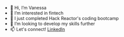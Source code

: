 - 👋 Hi, I’m Vanessa 
- 👀 I’m interested in fintech
- 🌱 I just completed Hack Reactor's coding bootcamp
- 💞️ I’m looking to develop my skills further 
- 📫 Let's connect! [LinkedIn](https://www.linkedin.com/in/vanessa-harmon/)

